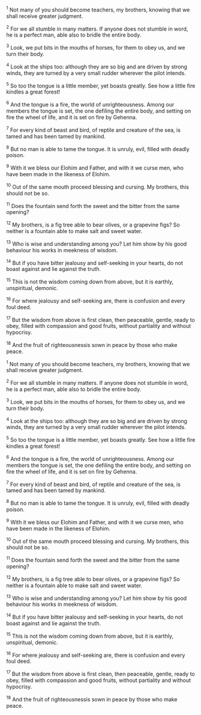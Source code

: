 <sup>1</sup> Not many of you should become teachers, my brothers, knowing that we shall receive greater judgment.

<sup>2</sup> For we all stumble in many matters. If anyone does not stumble in word, he is a perfect man, able also to bridle the entire body.

<sup>3</sup> Look, we put bits in the mouths of horses, for them to obey us, and we turn their body.

<sup>4</sup> Look at the ships too: although they are so big and are driven by strong winds, they are turned by a very small rudder wherever the pilot intends.

<sup>5</sup> So too the tongue is a little member, yet boasts greatly. See how a little fire kindles a great forest!

<sup>6</sup> And the tongue is a fire, the world of unrighteousness. Among our members the tongue is set, the one defiling the entire body, and setting on fire the wheel of life, and it is set on fire by Gehenna.

<sup>7</sup> For every kind of beast and bird, of reptile and creature of the sea, is tamed and has been tamed by mankind.

<sup>8</sup> But no man is able to tame the tongue. It is unruly, evil, filled with deadly poison.

<sup>9</sup> With it we bless our Elohim and Father, and with it we curse men, who have been made in the likeness of Elohim.

<sup>10</sup> Out of the same mouth proceed blessing and cursing. My brothers, this should not be so.

<sup>11</sup> Does the fountain send forth the sweet and the bitter from the same opening?

<sup>12</sup> My brothers, is a fig tree able to bear olives, or a grapevine figs? So neither is a fountain able to make salt and sweet water.

<sup>13</sup> Who is wise and understanding among you? Let him show by his good behaviour his works in meekness of wisdom.

<sup>14</sup> But if you have bitter jealousy and self-seeking in your hearts, do not boast against and lie against the truth.

<sup>15</sup> This is not the wisdom coming down from above, but it is earthly, unspiritual, demonic.

<sup>16</sup> For where jealousy and self-seeking are, there is confusion and every foul deed.

<sup>17</sup> But the wisdom from above is first clean, then peaceable, gentle, ready to obey, filled with compassion and good fruits, without partiality and without hypocrisy.

<sup>18</sup> And the fruit of righteousnessis sown in peace by those who make peace.

<sup>1</sup> Not many of you should become teachers, my brothers, knowing that we shall receive greater judgment.

<sup>2</sup> For we all stumble in many matters. If anyone does not stumble in word, he is a perfect man, able also to bridle the entire body.

<sup>3</sup> Look, we put bits in the mouths of horses, for them to obey us, and we turn their body.

<sup>4</sup> Look at the ships too: although they are so big and are driven by strong winds, they are turned by a very small rudder wherever the pilot intends.

<sup>5</sup> So too the tongue is a little member, yet boasts greatly. See how a little fire kindles a great forest!

<sup>6</sup> And the tongue is a fire, the world of unrighteousness. Among our members the tongue is set, the one defiling the entire body, and setting on fire the wheel of life, and it is set on fire by Gehenna.

<sup>7</sup> For every kind of beast and bird, of reptile and creature of the sea, is tamed and has been tamed by mankind.

<sup>8</sup> But no man is able to tame the tongue. It is unruly, evil, filled with deadly poison.

<sup>9</sup> With it we bless our Elohim and Father, and with it we curse men, who have been made in the likeness of Elohim.

<sup>10</sup> Out of the same mouth proceed blessing and cursing. My brothers, this should not be so.

<sup>11</sup> Does the fountain send forth the sweet and the bitter from the same opening?

<sup>12</sup> My brothers, is a fig tree able to bear olives, or a grapevine figs? So neither is a fountain able to make salt and sweet water.

<sup>13</sup> Who is wise and understanding among you? Let him show by his good behaviour his works in meekness of wisdom.

<sup>14</sup> But if you have bitter jealousy and self-seeking in your hearts, do not boast against and lie against the truth.

<sup>15</sup> This is not the wisdom coming down from above, but it is earthly, unspiritual, demonic.

<sup>16</sup> For where jealousy and self-seeking are, there is confusion and every foul deed.

<sup>17</sup> But the wisdom from above is first clean, then peaceable, gentle, ready to obey, filled with compassion and good fruits, without partiality and without hypocrisy.

<sup>18</sup> And the fruit of righteousnessis sown in peace by those who make peace.

